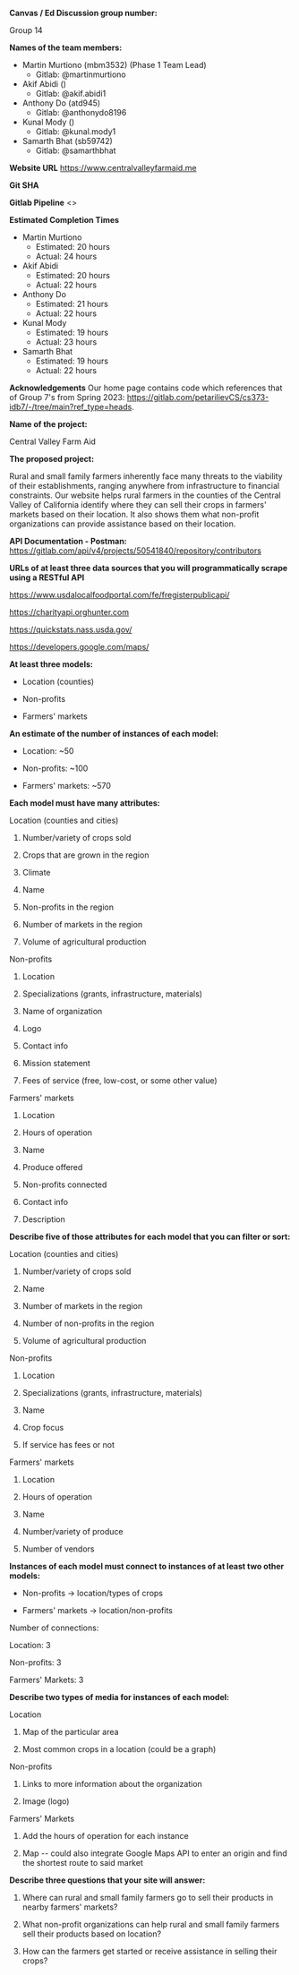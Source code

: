 **Canvas / Ed Discussion group number:**

Group 14

**Names of the team members:**

-   Martin Murtiono (mbm3532) (Phase 1 Team Lead)
    * Gitlab: @martinmurtiono
-   Akif Abidi ()
    * Gitlab: @akif.abidi1
-   Anthony Do (atd945)
    * Gitlab: @anthonydo8196
-   Kunal Mody ()
    * Gitlab: @kunal.mody1
-   Samarth Bhat (sb59742)
    * Gitlab: @samarthbhat

**Website URL**
<https://www.centralvalleyfarmaid.me>

**Git SHA**


**Gitlab Pipeline**
<>

**Estimated Completion Times**
-   Martin Murtiono
    * Estimated: 20 hours
    * Actual: 24 hours
-   Akif Abidi
    * Estimated: 20 hours
    * Actual: 22 hours
-   Anthony Do
    * Estimated: 21 hours
    * Actual: 22 hours
-   Kunal Mody
    * Estimated: 19 hours
    * Actual: 23 hours
-   Samarth Bhat
    * Estimated: 19 hours
    * Actual: 22 hours

**Acknowledgements**
Our home page contains code which references that of Group 7's from Spring 2023: <https://gitlab.com/petarilievCS/cs373-idb7/-/tree/main?ref_type=heads>.

**Name of the project:**

Central Valley Farm Aid

**The proposed project:**

Rural and small family farmers inherently face many threats to the viability of their establishments, ranging anywhere from infrastructure to financial constraints. Our website helps rural farmers in the counties of the Central Valley of California identify where they can sell their crops in farmers' markets based on their location. It also shows them what non-profit organizations can provide assistance based on their location.

**API Documentation - Postman:**
<https://gitlab.com/api/v4/projects/50541840/repository/contributors>

**URLs of at least three data sources that you will programmatically scrape using a RESTful API**

<https://www.usdalocalfoodportal.com/fe/fregisterpublicapi/>

<https://charityapi.orghunter.com>

<https://quickstats.nass.usda.gov/>

<https://developers.google.com/maps/>

**At least three models:**

-   Location (counties)

-   Non-profits

-   Farmers' markets

**An estimate of the number of instances of each model:**

-   Location: ~50

-   Non-profits: ~100

-   Farmers' markets: ~570

**Each model must have many attributes:**

Location (counties and cities)

1.  Number/variety of crops sold

2.  Crops that are grown in the region

3.  Climate

4.  Name

5.  Non-profits in the region

6.  Number of markets in the region

7.  Volume of agricultural production

Non-profits

1.  Location

2.  Specializations (grants, infrastructure, materials)

3.  Name of organization

4.  Logo

5.  Contact info

6.  Mission statement

7.  Fees of service (free, low-cost, or some other value)

Farmers' markets

1.  Location

2.  Hours of operation

3.  Name

4.  Produce offered

5.  Non-profits connected

6.  Contact info

7.  Description

**Describe five of those attributes for each model that you can filter or sort:**

Location (counties and cities)

1.  Number/variety of crops sold

2.  Name

3.  Number of markets in the region

4.  Number of non-profits in the region

5.  Volume of agricultural production

Non-profits

1.  Location

2.  Specializations (grants, infrastructure, materials)

3.  Name

4.  Crop focus

5.  If service has fees or not

Farmers' markets

1.  Location

2.  Hours of operation

3.  Name

4.  Number/variety of produce

5.  Number of vendors

**Instances of each model must connect to instances of at least two other models:**

-   Non-profits → location/types of crops

-   Farmers' markets → location/non-profits

Number of connections:

Location: 3

Non-profits: 3

Farmers' Markets: 3

**Describe two types of media for instances of each model:**

Location

1.  Map of the particular area

2.  Most common crops in a location (could be a graph) 

Non-profits

1.  Links to more information about the organization

2.  Image (logo) 

Farmers' Markets

1.  Add the hours of operation for each instance

2.  Map -- could also integrate Google Maps API to enter an origin and find the shortest route to said market

**Describe three questions that your site will answer:**

1.  Where can rural and small family farmers go to sell their products in nearby farmers' markets?

2.  What non-profit organizations can help rural and small family farmers sell their products based on location?

3.  How can the farmers get started or receive assistance in selling their crops?
